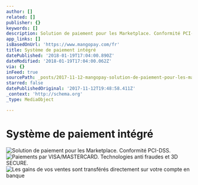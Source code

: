 ```yaml
---
author: []
related: []
publisher: {}
keywords: []
description: Solution de paiement pour les Marketplace. Conformité PCI-DSS.
app_links: []
isBasedOnUrl: 'https://www.mangopay.com/fr'
title: Système de paiement intégré
datePublished: '2018-01-19T17:04:00.890Z'
dateModified: '2018-01-19T17:04:00.062Z'
via: {}
inFeed: true
sourcePath: _posts/2017-11-12-mangopay-solution-de-paiement-pour-les-marketplaces-acce.md
starred: false
datePublishedOriginal: '2017-11-12T19:48:58.411Z'
_context: 'http://schema.org'
_type: MediaObject

---
```

# **Système de paiement intégré**
![Solution de paiement pour les Marketplace. Conformité PCI-DSS.](https://the-grid-user-content.s3-us-west-2.amazonaws.com/a5c17b54-a3f8-452a-9d77-167bf4d8cc7a.png)
![Paiements par VISA/MASTERCARD. Technologies anti fraudes et 3D SECURE.](https://the-grid-user-content.s3-us-west-2.amazonaws.com/a663e3c0-1b4f-4b44-b245-09bf3f41b409.png)
![Les gains de vos ventes sont transférés directement sur votre compte en banque](https://the-grid-user-content.s3-us-west-2.amazonaws.com/47a1ae90-0335-4116-a0da-44c67bf58999.png)